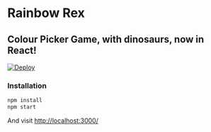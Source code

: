 # Rainbow Rex
## Colour Picker Game, with dinosaurs, now in React!

[![Deploy](https://www.herokucdn.com/deploy/button.png)](https://heroku.com/deploy)

### Installation

```sh
npm install
npm start
```

And visit <http://localhost:3000/>
